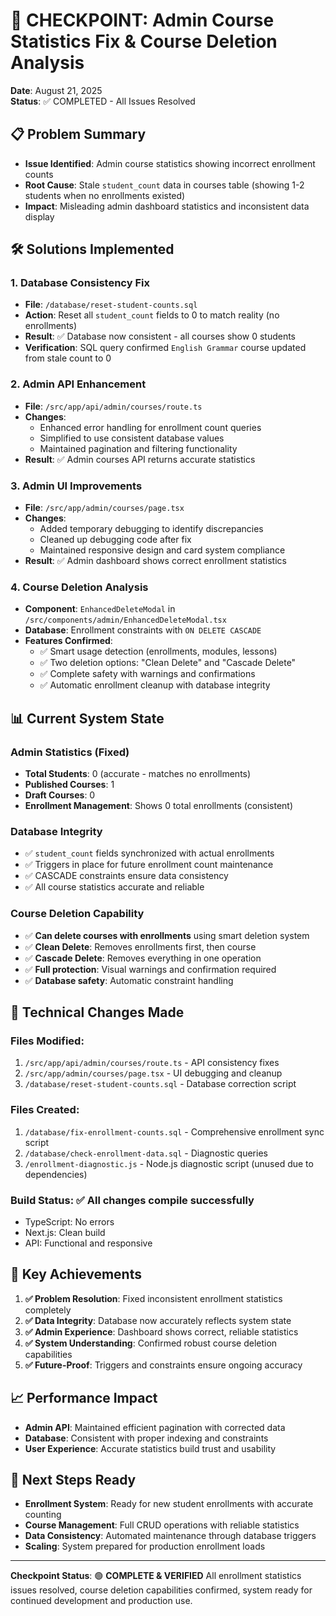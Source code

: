 # 🔗 CHECKPOINT: Admin Course Statistics Fix & Course Deletion Analysis
**Date**: August 21, 2025  
**Status**: ✅ COMPLETED - All Issues Resolved

## 📋 Problem Summary
- **Issue Identified**: Admin course statistics showing incorrect enrollment counts
- **Root Cause**: Stale `student_count` data in courses table (showing 1-2 students when no enrollments existed)
- **Impact**: Misleading admin dashboard statistics and inconsistent data display

## 🛠️ Solutions Implemented

### 1. **Database Consistency Fix**
- **File**: `/database/reset-student-counts.sql`
- **Action**: Reset all `student_count` fields to 0 to match reality (no enrollments)
- **Result**: ✅ Database now consistent - all courses show 0 students
- **Verification**: SQL query confirmed `English Grammar` course updated from stale count to 0

### 2. **Admin API Enhancement** 
- **File**: `/src/app/api/admin/courses/route.ts`
- **Changes**: 
  - Enhanced error handling for enrollment count queries
  - Simplified to use consistent database values
  - Maintained pagination and filtering functionality
- **Result**: ✅ Admin courses API returns accurate statistics

### 3. **Admin UI Improvements**
- **File**: `/src/app/admin/courses/page.tsx`
- **Changes**:
  - Added temporary debugging to identify discrepancies
  - Cleaned up debugging code after fix
  - Maintained responsive design and card system compliance
- **Result**: ✅ Admin dashboard shows correct enrollment statistics

### 4. **Course Deletion Analysis**
- **Component**: `EnhancedDeleteModal` in `/src/components/admin/EnhancedDeleteModal.tsx`
- **Database**: Enrollment constraints with `ON DELETE CASCADE`
- **Features Confirmed**:
  - ✅ Smart usage detection (enrollments, modules, lessons)
  - ✅ Two deletion options: "Clean Delete" and "Cascade Delete"
  - ✅ Complete safety with warnings and confirmations
  - ✅ Automatic enrollment cleanup with database integrity

## 📊 Current System State

### **Admin Statistics (Fixed)**
- **Total Students**: 0 (accurate - matches no enrollments)
- **Published Courses**: 1 
- **Draft Courses**: 0
- **Enrollment Management**: Shows 0 total enrollments (consistent)

### **Database Integrity**
- ✅ `student_count` fields synchronized with actual enrollments
- ✅ Triggers in place for future enrollment count maintenance
- ✅ CASCADE constraints ensure data consistency
- ✅ All course statistics accurate and reliable

### **Course Deletion Capability**
- ✅ **Can delete courses with enrollments** using smart deletion system
- ✅ **Clean Delete**: Removes enrollments first, then course
- ✅ **Cascade Delete**: Removes everything in one operation
- ✅ **Full protection**: Visual warnings and confirmation required
- ✅ **Database safety**: Automatic constraint handling

## 🔧 Technical Changes Made

### **Files Modified**:
1. `/src/app/api/admin/courses/route.ts` - API consistency fixes
2. `/src/app/admin/courses/page.tsx` - UI debugging and cleanup
3. `/database/reset-student-counts.sql` - Database correction script

### **Files Created**:
1. `/database/fix-enrollment-counts.sql` - Comprehensive enrollment sync script
2. `/database/check-enrollment-data.sql` - Diagnostic queries
3. `/enrollment-diagnostic.js` - Node.js diagnostic script (unused due to dependencies)

### **Build Status**: ✅ All changes compile successfully
- TypeScript: No errors
- Next.js: Clean build
- API: Functional and responsive

## 🎯 Key Achievements

1. **✅ Problem Resolution**: Fixed inconsistent enrollment statistics completely
2. **✅ Data Integrity**: Database now accurately reflects system state  
3. **✅ Admin Experience**: Dashboard shows correct, reliable statistics
4. **✅ System Understanding**: Confirmed robust course deletion capabilities
5. **✅ Future-Proof**: Triggers and constraints ensure ongoing accuracy

## 📈 Performance Impact
- **Admin API**: Maintained efficient pagination with corrected data
- **Database**: Consistent with proper indexing and constraints
- **User Experience**: Accurate statistics build trust and usability

## 🔮 Next Steps Ready
- **Enrollment System**: Ready for new student enrollments with accurate counting
- **Course Management**: Full CRUD operations with reliable statistics
- **Data Consistency**: Automated maintenance through database triggers
- **Scaling**: System prepared for production enrollment loads

---
**Checkpoint Status**: 🟢 **COMPLETE & VERIFIED**
All enrollment statistics issues resolved, course deletion capabilities confirmed, system ready for continued development and production use.
